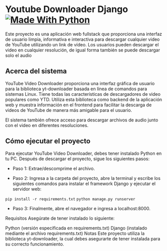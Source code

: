 # Youtube Downloader Django  [![Made With Python](https://img.shields.io/badge/Made_With-Python-blue)](http://golang.org)

Este proyecto es una aplicación web fullstack que proporciona una interfaz de usuario limpia, informativa e interactiva para descargar cualquier video de YouTube utilizando un link de vídeo. Los usuarios pueden descargar el video en cualquier resolución, de igual forma también se puede descargar solo el audio

## Acerca del sistema
YouTube Video Downloader proporciona una interfaz gráfica de usuario para la biblioteca yt-downloader basada en línea de comandos para sistemas Linux. Tiene todas las características de descargadores de video populares como YTD. Utiliza esta biblioteca como backend de la aplicación web y muestra información en el frontend para facilitar la descarga de videos de YouTube de manera más amigable para el usuario.

El sistema también ofrece acceso para descargar archivos de audio junto con el video en diferentes resoluciones.

## Cómo ejecutar el proyecto
Para ejecutar YouTube Video Downloader, debes tener instalado Python en tu PC. Después de descargar el proyecto, sigue los siguientes pasos:

- Paso 1: Extrae/descomprime el archivo.

- Paso 2: Ingresa a la carpeta del proyecto, abre la terminal y escribe los siguientes comandos para instalar el framework Django y ejecutar el servidor web:


`` pip install -r requirements.txt ``
`` python manage.py runserver ``

- Paso 3: Finalmente, abre el navegador e ingresa a localhost:8000.

Requisitos
Asegúrate de tener instalado lo siguiente:

Python (versión especificada en requirements.txt)
Django (instalado mediante el archivo requirements.txt)
Notas
Este proyecto utiliza la biblioteca yt-downloader, la cual debes asegurarte de tener instalada para su correcto funcionamiento.
